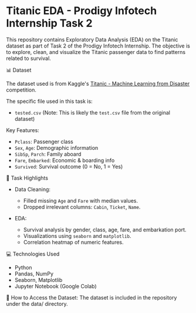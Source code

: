 # Titanic EDA - Prodigy Infotech Internship Task 2

This repository contains Exploratory Data Analysis (EDA) on the Titanic dataset as part of Task 2 of the Prodigy Infotech Internship. The objective is to explore, clean, and visualize the Titanic passenger data to find patterns related to survival.



📊 Dataset

The dataset used is from Kaggle's [Titanic - Machine Learning from Disaster](https://www.kaggle.com/competitions/titanic/data) competition.

The specific file used in this task is:
- `tested.csv` (Note: This is likely the `test.csv` file from the original dataset)

 Key Features:
- `Pclass`: Passenger class
- `Sex`, `Age`: Demographic information
- `SibSp`, `Parch`: Family aboard
- `Fare`, `Embarked`: Economic & boarding info
- `Survived`: Survival outcome (0 = No, 1 = Yes)


 📌 Task Highlights

- Data Cleaning:
  - Filled missing `Age` and `Fare` with median values.
  - Dropped irrelevant columns: `Cabin`, `Ticket`, `Name`.

- EDA:
  - Survival analysis by gender, class, age, fare, and embarkation port.
  - Visualizations using `seaborn` and `matplotlib`.
  - Correlation heatmap of numeric features.



💻 Technologies Used

- Python
- Pandas, NumPy
- Seaborn, Matplotlib
- Jupyter Notebook (Google Colab)



 🚀 How to Access the Dataset: The dataset is included in the repository under the data/ directory. 
